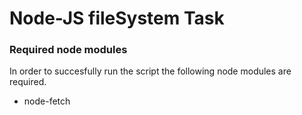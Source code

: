 # Node-JS fileSystem Task
### Required node modules
In order to succesfully run the script the following node modules are required. 
- node-fetch
